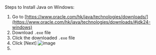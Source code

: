 Steps to Install Java on Windows: 
1. Go to [https://www.oracle.com/hk/java/technologies/downloads/](https://www.oracle.com/hk/java/technologies/downloads/#jdk24-windows)
2. Download `.exe` file
3. Click the downloaded `.exe` file
4. Click [Next]
   ![image](https://github.com/user-attachments/assets/99484773-7e42-4412-ab43-bd4f9d7f39f7)
6. 
